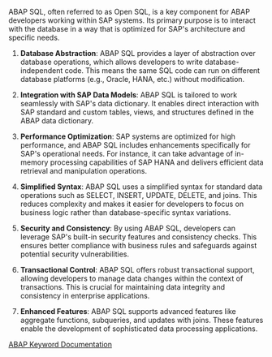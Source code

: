 ABAP SQL, often referred to as Open SQL, is a key component for ABAP developers working within SAP systems. Its primary purpose is to interact with the database in a way that is optimized for SAP's architecture and specific needs.

1. **Database Abstraction**: ABAP SQL provides a layer of abstraction over database operations, which allows developers to write database-independent code. This means the same SQL code can run on different database platforms (e.g., Oracle, HANA, etc.) without modification.
    
2. **Integration with SAP Data Models**: ABAP SQL is tailored to work seamlessly with SAP's data dictionary. It enables direct interaction with SAP standard and custom tables, views, and structures defined in the ABAP data dictionary.
    
3. **Performance Optimization**: SAP systems are optimized for high performance, and ABAP SQL includes enhancements specifically for SAP's operational needs. For instance, it can take advantage of in-memory processing capabilities of SAP HANA and delivers efficient data retrieval and manipulation operations.
    
4. **Simplified Syntax**: ABAP SQL uses a simplified syntax for standard data operations such as SELECT, INSERT, UPDATE, DELETE, and joins. This reduces complexity and makes it easier for developers to focus on business logic rather than database-specific syntax variations.
    
5. **Security and Consistency**: By using ABAP SQL, developers can leverage SAP's built-in security features and consistency checks. This ensures better compliance with business rules and safeguards against potential security vulnerabilities.
    
6. **Transactional Control**: ABAP SQL offers robust transactional support, allowing developers to manage data changes within the context of transactions. This is crucial for maintaining data integrity and consistency in enterprise applications.
    
7. **Enhanced Features**: ABAP SQL supports advanced features like aggregate functions, subqueries, and updates with joins. These features enable the development of sophisticated data processing applications.
    

[ABAP Keyword Documentation](https://help.sap.com/doc/abapdocu_752_index_htm/7.52/en-US/index.htm?file=abennews-752-open_sql.htm)

